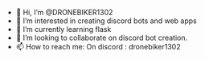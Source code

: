 - 👋 Hi, I’m @DRONEBIKER1302
- 👀 I’m interested in creating discord bots and web apps
- 🌱 I’m currently learning flask
- 💞️ I’m looking to collaborate on discord bot creation.
- 📫 How to reach me: On discord : dronebiker1302

<!---
DRONEBIKER1302/DRONEBIKER1302 is a ✨ special ✨ repository because its `README.md` (this file) appears on your GitHub profile.
You can click the Preview link to take a look at your changes.
--->
